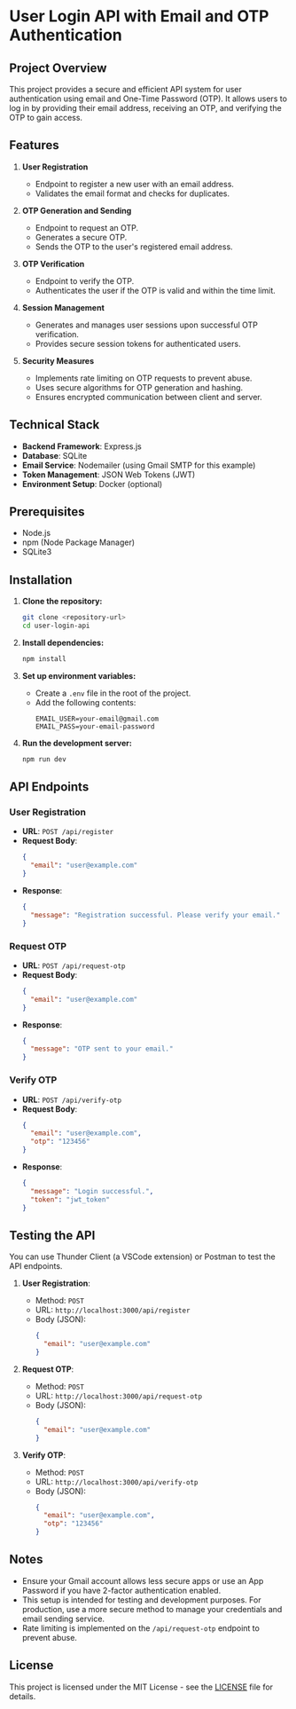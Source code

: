 # User Login API with Email and OTP Authentication

## Project Overview

This project provides a secure and efficient API system for user authentication using email and One-Time Password (OTP). It allows users to log in by providing their email address, receiving an OTP, and verifying the OTP to gain access.

## Features

1. **User Registration**
   - Endpoint to register a new user with an email address.
   - Validates the email format and checks for duplicates.

2. **OTP Generation and Sending**
   - Endpoint to request an OTP.
   - Generates a secure OTP.
   - Sends the OTP to the user's registered email address.

3. **OTP Verification**
   - Endpoint to verify the OTP.
   - Authenticates the user if the OTP is valid and within the time limit.

4. **Session Management**
   - Generates and manages user sessions upon successful OTP verification.
   - Provides secure session tokens for authenticated users.

5. **Security Measures**
   - Implements rate limiting on OTP requests to prevent abuse.
   - Uses secure algorithms for OTP generation and hashing.
   - Ensures encrypted communication between client and server.

## Technical Stack

- **Backend Framework**: Express.js
- **Database**: SQLite
- **Email Service**: Nodemailer (using Gmail SMTP for this example)
- **Token Management**: JSON Web Tokens (JWT)
- **Environment Setup**: Docker (optional)

## Prerequisites

- Node.js
- npm (Node Package Manager)
- SQLite3

## Installation

1. **Clone the repository:**
    ```sh
    git clone <repository-url>
    cd user-login-api
    ```

2. **Install dependencies:**
    ```sh
    npm install
    ```

3. **Set up environment variables:**
    - Create a `.env` file in the root of the project.
    - Add the following contents:
      ```env
      EMAIL_USER=your-email@gmail.com
      EMAIL_PASS=your-email-password
      ```

4. **Run the development server:**
    ```sh
    npm run dev
    ```

## API Endpoints

### User Registration

- **URL**: `POST /api/register`
- **Request Body**:
    ```json
    {
      "email": "user@example.com"
    }
    ```
- **Response**:
    ```json
    {
      "message": "Registration successful. Please verify your email."
    }
    ```

### Request OTP

- **URL**: `POST /api/request-otp`
- **Request Body**:
    ```json
    {
      "email": "user@example.com"
    }
    ```
- **Response**:
    ```json
    {
      "message": "OTP sent to your email."
    }
    ```

### Verify OTP

- **URL**: `POST /api/verify-otp`
- **Request Body**:
    ```json
    {
      "email": "user@example.com",
      "otp": "123456"
    }
    ```
- **Response**:
    ```json
    {
      "message": "Login successful.",
      "token": "jwt_token"
    }
    ```

## Testing the API

You can use Thunder Client (a VSCode extension) or Postman to test the API endpoints.

1. **User Registration**:
    - Method: `POST`
    - URL: `http://localhost:3000/api/register`
    - Body (JSON):
      ```json
      {
        "email": "user@example.com"
      }
      ```

2. **Request OTP**:
    - Method: `POST`
    - URL: `http://localhost:3000/api/request-otp`
    - Body (JSON):
      ```json
      {
        "email": "user@example.com"
      }
      ```

3. **Verify OTP**:
    - Method: `POST`
    - URL: `http://localhost:3000/api/verify-otp`
    - Body (JSON):
      ```json
      {
        "email": "user@example.com",
        "otp": "123456"
      }
      ```

## Notes

- Ensure your Gmail account allows less secure apps or use an App Password if you have 2-factor authentication enabled.
- This setup is intended for testing and development purposes. For production, use a more secure method to manage your credentials and email sending service.
- Rate limiting is implemented on the `/api/request-otp` endpoint to prevent abuse.

## License

This project is licensed under the MIT License - see the [LICENSE](LICENSE) file for details.
